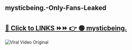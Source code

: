 
 ## mysticbeing.-Only-Fans-Leaked

# <h2><a href="https://clipsfans.com/mysticbeing.&ref=git">🔗 Click to LINKS ⏩⏩ 👉 🟢 mysticbeing. </a></h2>

<a href="https://clipsfans.com/mysticbeing.&ref=git" rel="nofollow" data-target="animated-image.originalLink"><img src="https://i.ibb.co.com/xMMVF88/686577567.gif" alt="Viral Video Original" style="max-width: 100%; display: inline-block;" data-target="animated-image.originalImage"></a>
